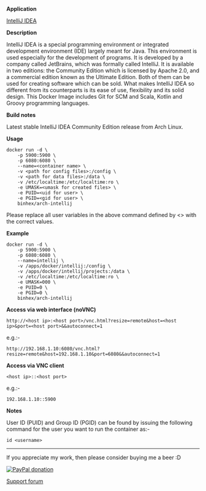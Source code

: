 **Application**

[IntelliJ IDEA](https://www.jetbrains.com/idea/)

**Description**

IntelliJ IDEA is a special programming environment or integrated development environment (IDE) largely meant for Java. This environment is used especially for the development of programs. It is developed by a company called JetBrains, which was formally called IntelliJ. It is available in two editions: the Community Edition which is licensed by Apache 2.0, and a commercial edition known as the Ultimate Edition. Both of them can be used for creating software which can be sold. What makes IntelliJ IDEA so different from its counterparts is its ease of use, flexibility and its solid design. This Docker Image includes Git for SCM and Scala, Kotlin and Groovy programming languages.

**Build notes**

Latest stable IntelliJ IDEA Community Edition release from Arch Linux.

**Usage**
```
docker run -d \
    -p 5900:5900 \
    -p 6080:6080 \
    --name=<container name> \
    -v <path for config files>:/config \
    -v <path for data files>:/data \
    -v /etc/localtime:/etc/localtime:ro \
    -e UMASK=<umask for created files> \
    -e PUID=<uid for user> \
    -e PGID=<gid for user> \
    binhex/arch-intellij
```

Please replace all user variables in the above command defined by <> with the correct values.

**Example**
```
docker run -d \
    -p 5900:5900 \
    -p 6080:6080 \
    --name=intellij \
    -v /apps/docker/intellij:/config \
    -v /apps/docker/intellij/projects:/data \
    -v /etc/localtime:/etc/localtime:ro \
    -e UMASK=000 \
    -e PUID=0 \
    -e PGID=0 \
    binhex/arch-intellij
```

**Access via web interface (noVNC)**

`http://<host ip>:<host port>/vnc.html?resize=remote&host=<host ip>&port=<host port>&&autoconnect=1`

e.g.:-

`http://192.168.1.10:6080/vnc.html?resize=remote&host=192.168.1.10&port=6080&&autoconnect=1`

**Access via VNC client**

`<host ip>::<host port>`

e.g.:-

`192.168.1.10::5900`

**Notes**

User ID (PUID) and Group ID (PGID) can be found by issuing the following command for the user you want to run the container as:-

```
id <username>
```
___
If you appreciate my work, then please consider buying me a beer  :D

[![PayPal donation](https://www.paypal.com/en_US/i/btn/btn_donate_SM.gif)](https://www.paypal.com/cgi-bin/webscr?cmd=_s-xclick&hosted_button_id=MM5E27UX6AUU4)

[Support forum](https://forums.lime-technology.com/topic/60734-support-binhex-pycharm/)